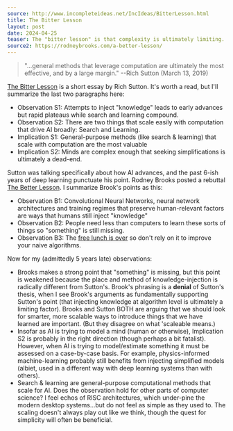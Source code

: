 ```yaml
---
source: http://www.incompleteideas.net/IncIdeas/BitterLesson.html
title: The Bitter Lesson
layout: post
date: 2024-04-25
teaser: The "bitter lesson" is that complexity is ultimately limiting.
source2: https://rodneybrooks.com/a-better-lesson/
---
```

> "...general methods that leverage computation are ultimately the most effective, and by a large margin."
> --Rich Sutton (March 13, 2019)

[The Bitter Lesson](http://www.incompleteideas.net/IncIdeas/BitterLesson.html) is a short essay by Rich Sutton.  It's worth a read, but  I'll summarize the last two paragraphs here:
- Observation S1: Attempts to inject "knowledge" leads to early advances but rapid plateaus while search and learning compound.
- Observation S2: There are two things that scale easily with computation that drive AI broadly: Search and Learning.   
- Implication S1: General-purpose methods (like search & learning) that scale with computation are the most valuable 
- Implication S2: Minds are complex enough that seeking simplifications is ultimately a dead-end.

Sutton was talking specifically about how AI advances, and the past 6-ish years of deep learning punctuate his point.  Rodney Brooks posted a rebuttal [The Better Lesson](https://rodneybrooks.com/a-better-lesson/). I summarize Brook's points as this:
- Observation B1: Convolutional Neural Networks, neural network architectures and training regimes that preserve human-relevant factors are ways that humans still inject "knowledge"  
- Observation B2: People need less than computers to learn these sorts of things so "something" is still missing.
- Observation B3: The [free lunch is over](http://www.gotw.ca/publications/concurrency-ddj.htm) so don't rely on it to improve your naive algorithms.

Now for my (admittedly 5 years late) observations:
- Brooks makes a strong point that "something" is missing, but this point is weakened because the place and method of knowledge-injection is radically different from Sutton's.  Brook's phrasing is a **denial** of Sutton's thesis, when I see Brook's arguments as fundamentally supporting Sutton's point (that injecting knowledge at algorithm level is ultimately a limiting factor).  Brooks and Sutton BOTH are arguing that we should look for smarter, more scalable ways to introduce things that we have learned are important. (But they disagree on what 'scaleable means.)
- Insofar as AI is trying to model a mind (human or otherwise), Implication S2 is probably in the right direction (though perhaps a bit fatalist).  However, when AI is trying to model/estimate something it must be assessed on a case-by-case basis. For example, physics-informed machine-learning probably still benefits from injecting simplified models (albiet, used in a different way with deep learning systems than with others).
- Search & learning are general-purpose computational methods that scale for AI.  Does the observation hold for other parts of computer science?  I feel echos of RISC architectures, which under-pine the modern desktop systems...but do not feel as simple as they used to.  The scaling doesn't always play out like we think, though the quest for simplicity will often be beneficial.